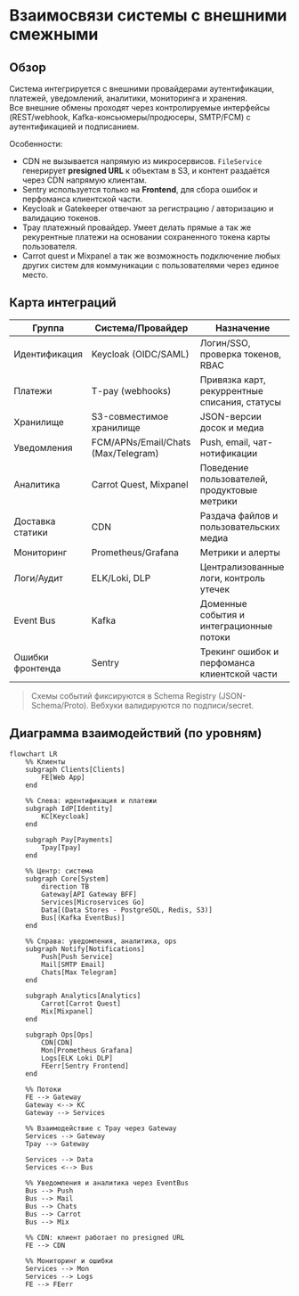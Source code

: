# Взаимосвязи системы с внешними смежными

## Обзор
Система интегрируется с внешними провайдерами аутентификации, платежей, уведомлений, аналитики, мониторинга и хранения.  
Все внешние обмены проходят через контролируемые интерфейсы (REST/webhook, Kafka-консьюмеры/продюсеры, SMTP/FCM) с аутентификацией и подписанием.

Особенности:
- CDN не вызывается напрямую из микросервисов. `FileService` генерирует **presigned URL** к объектам в S3, и контент раздаётся через CDN напрямую клиентам.
- Sentry используется только на **Frontend**, для сбора ошибок и перфоманса клиентской части.
- Keycloak и Gatekeeper отвечают за регистрацию / авторизацию и валидацию токенов.
- Tpay платежный провайдер. Умеет делать прямые а так же рекурентные платежи на основании сохраненного токена карты пользователя.
- Carrot quest и Mixpanel а так же возможность подключение любых других систем для коммуникации с пользователями через единое место.

## Карта интеграций

| Группа            | Система/Провайдер                   | Назначение                                      |
|-------------------|-------------------------------------|-------------------------------------------------|
| Идентификация     | Keycloak (OIDC/SAML)                | Логин/SSO, проверка токенов, RBAC               |
| Платежи           | T-pay (webhooks)                    | Привязка карт, рекуррентные списания, статусы   |
| Хранилище         | S3-совместимое хранилище            | JSON-версии досок и медиа                       |
| Уведомления       | FCM/APNs/Email/Chats (Max/Telegram) | Push, email, чат-нотификации                    |
| Аналитика         | Carrot Quest, Mixpanel              | Поведение пользователей, продуктовые метрики    |
| Доставка статики  | CDN                                 | Раздача файлов и пользовательских медиа         |
| Мониторинг        | Prometheus/Grafana                  | Метрики и алерты                                |
| Логи/Аудит        | ELK/Loki, DLP                       | Централизованные логи, контроль утечек          |
| Event Bus         | Kafka                               | Доменные события и интеграционные потоки        |
| Ошибки фронтенда  | Sentry                              | Трекинг ошибок и перфоманса клиентской части    |

> Схемы событий фиксируются в Schema Registry (JSON-Schema/Proto). Вебхуки валидируются по подписи/secret.

## Диаграмма взаимодействий (по уровням)

```mermaid
flowchart LR
    %% Клиенты
    subgraph Clients[Clients]
        FE[Web App]
    end

    %% Слева: идентификация и платежи
    subgraph IdP[Identity]
        KC[Keycloak]
    end

    subgraph Pay[Payments]
        Tpay[Tpay]
    end

    %% Центр: система
    subgraph Core[System]
        direction TB
        Gateway[API Gateway BFF]
        Services[Microservices Go]
        Data[(Data Stores - PostgreSQL, Redis, S3)]
        Bus[(Kafka EventBus)]
    end

    %% Справа: уведомления, аналитика, ops
    subgraph Notify[Notifications]
        Push[Push Service]
        Mail[SMTP Email]
        Chats[Max Telegram]
    end

    subgraph Analytics[Analytics]
        Carrot[Carrot Quest]
        Mix[Mixpanel]
    end

    subgraph Ops[Ops]
        CDN[CDN]
        Mon[Prometheus Grafana]
        Logs[ELK Loki DLP]
        FEerr[Sentry Frontend]
    end

    %% Потоки
    FE --> Gateway
    Gateway <--> KC
    Gateway --> Services

    %% Взаимодействие с Tpay через Gateway
    Services --> Gateway
    Tpay --> Gateway

    Services --> Data
    Services <--> Bus

    %% Уведомления и аналитика через EventBus
    Bus --> Push
    Bus --> Mail
    Bus --> Chats
    Bus --> Carrot
    Bus --> Mix

    %% CDN: клиент работает по presigned URL
    FE --> CDN

    %% Мониторинг и ошибки
    Services --> Mon
    Services --> Logs
    FE --> FEerr
```